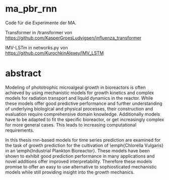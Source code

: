 # ma_pbr_rnn
Code für die Experimente der MA.

Transformer in /transformer von https://github.com/KasperGroesLudvigsen/influenza_transformer

IMV-LSTm in networks.py von https://github.com/KurochkinAlexey/IMV_LSTM

# abstract
Modeling of phototrophic microalgeal growth in bioreactors is often achieved by using mechanistic models for growth kinetics and complex models for radiation transport and liquid dynamics in the reactor. While these models offer good predictive performance and further understanding of underlying biological and physical processes, their construction and evaluation require comprehensive domain knowledge. Additionally models have to be adapted to fit the specific bioreactor, or get increasingly complex for more general cases. This leads to increasing computational requirements. 
    
In this thesis rnn-based models for time series prediction are examined for the task of growth prediction for the cultivation of \emph{Chlorella Vulgaris} in an \emph{Industrial Plankton Bioreactor}. These models have been shown to exhibit good prediction performance in many applications and novel additions offer improved interpretability. Therefore these models promise to offer an easy to use alternative to sophiosticated mechanistic models while still providing insight into the growth mechanics. 

